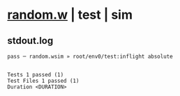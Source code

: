 # [random.w](../../../../../../examples/tests/sdk_tests/math/random.w) | test | sim

## stdout.log
```log
pass ─ random.wsim » root/env0/test:inflight absolute
 
 
Tests 1 passed (1)
Test Files 1 passed (1)
Duration <DURATION>
```

